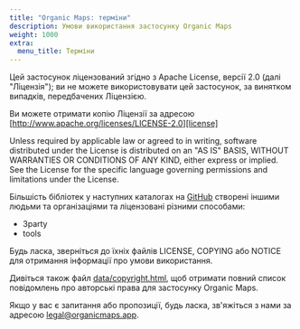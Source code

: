 ```yaml
---
title: "Organic Maps: терміни"
description: Умови використання застосунку Organic Maps
weight: 1000
extra:
  menu_title: Терміни
---
```


Цей застосунок ліцензований згідно з Apache License, версії 2.0 (далі
"Ліцензія"); ви не можете використовувати цей застосунок, за винятком
випадків, передбачених Ліцензією.

Ви можете отримати копію Ліцензії за адресою
[http://www.apache.org/licenses/LICENSE-2.0][license]

Unless required by applicable law or agreed to in writing, software distributed under the License is distributed on an "AS IS" BASIS, WITHOUT WARRANTIES OR CONDITIONS OF ANY KIND, either express or implied. See the License for the specific language governing permissions and limitations under the License.

Більшість бібліотек у наступних каталогах на [GitHub][github] створені
іншими людьми та організаціями та ліцензовані різними способами:

- 3party
- tools

Будь ласка, зверніться до їхніх файлів LICENSE, COPYING або NOTICE для
отримання інформації про умови використання.

Дивіться також файл [data/copyright.html][copyright], щоб отримати повний
список повідомлень про авторські права для застосунку Organic Maps.

Якщо у вас є запитання або пропозиції, будь ласка, зв'яжіться з нами за
адресою [legal@organicmaps.app](mailto:legal@organicmaps.app).

[github]: https://github.com/organicmaps/organicmaps
[license]: http://www.apache.org/licenses/LICENSE-2.0
[copyright]: https://htmlpreview.github.io/?https://github.com/organicmaps/organicmaps/master/data/copyright.html

